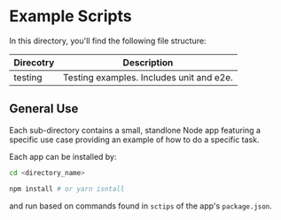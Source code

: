 # Example Scripts

In this directory, you'll find the following file structure:

| Direcotry | Description                              |
| --------- | ---------------------------------------- |
| testing   | Testing examples. Includes unit and e2e. |

## General Use

Each sub-directory contains a small, standlone Node app featuring a specific use case providing an example of how to do a specific task.

Each app can be installed by:

```bash
cd <directory_name>

npm install # or yarn isntall
```

and run based on commands found in `sctips` of the app's `package.json`.
